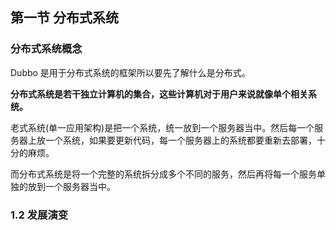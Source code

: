 ## 第一节 分布式系统


### 分布式系统概念

Dubbo 是用于分布式系统的框架所以要先了解什么是分布式。

**分布式系统是若干独立计算机的集合，这些计算机对于用户来说就像单个相关系统。**

老式系统(单一应用架构)是把一个系统，统一放到一个服务器当中。然后每一个服务器上放一个系统，如果要更新代码，每一个服务器上的系统都要重新去部署，十分的麻烦。

而分布式系统是将一个完整的系统拆分成多个不同的服务，然后再将每一个服务单独的放到一个服务器当中。


### 1.2 发展演变